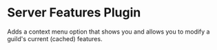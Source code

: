 # Server Features Plugin
Adds a context menu option that shows you and allows you to modify a guild's current (cached) features.
